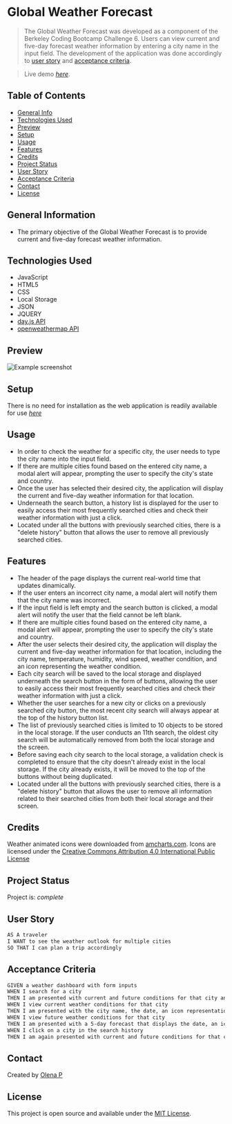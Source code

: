 # Global Weather Forecast
>The Global Weather Forecast was developed as a component of the Berkeley Coding Bootcamp Challenge 6. Users can view current and five-day forecast weather information by entering a city name in the input field. The development of the application was done accordingly to [user story](#user-story) and [acceptance criteria](#acceptance-criteria).

> Live demo [_here_](https://userolena.github.io/global-weather-forecast/).

## Table of Contents
* [General Info](#general-information)
* [Technologies Used](#technologies-used)
* [Preview](#preview)
* [Setup](#setup)
* [Usage](#usage)
* [Features](#features)
* [Credits](#credits)
* [Project Status](#project-status)
* [User Story](#user-story)
* [Acceptance Criteria](#acceptance-criteria)
* [Contact](#contact)
* [License](#license)


## General Information
- The primary objective of the Global Weather Forecast is to provide current and five-day forecast weather information.


## Technologies Used
- JavaScript
- HTML5
- CSS
- Local Storage
- JSON
- JQUERY
- [day.js API](https://day.js.org/en/)
- [openweathermap API](https://openweathermap.org/api)


## Preview
![Example screenshot](./assets/img/preview.gif)


## Setup
There is no need for installation as the web application is readily available for use [_here_](https://userolena.github.io/global-weather-forecast/)


## Usage
- In order to check the weather for a specific city, the user needs to type the city name into the input field.
- If there are multiple cities found based on the entered city name, a modal alert will appear, prompting the user to specify the city's state and country.
- Once the user has selected their desired city, the application will display the current and five-day weather information for that location.
- Underneath the search button, a history list is displayed for the user to easily access their most frequently searched cities and check their weather information with just a click.
- Located under all the buttons with previously searched cities, there is a "delete history" button that allows the user to remove all previously searched cities.


## Features
- The header of the page displays the current real-world time that updates dinamically.
- If the user enters an incorrect city name, a modal alert will notify them that the city name was incorrect.
- If the input field is left empty and the search button is clicked, a modal alert will notify the user that the field cannot be left blank.
- If there are multiple cities found based on the entered city name, a modal alert will appear, prompting the user to specify the city's state and country.
- After the user selects their desired city, the application will display the current and five-day weather information for that location, including the city name, temperature, humidity, wind speed, weather condition, and an icon representing the weather condition.
- Each city search will be saved to the local storage and displayed underneath the search button in the form of buttons, allowing the user to easily access their most frequently searched cities and check their weather information with just a click.
- Whether the user searches for a new city or clicks on a previously searched city button, the most recent city search will always appear at the top of the history button list.
- The list of previously searched cities is limited to 10 objects to be stored in the local storage. If the user conducts an 11th search, the oldest city search will be automatically removed from both the local storage and the screen.
- Before saving each city search to the local storage, a validation check is completed to ensure that the city doesn't already exist in the local storage. If the city already exists, it will be moved to the top of the buttons without being duplicated.
- Located under all the buttons with previously searched cities, there is a "delete history" button that allows the user to remove all information related to their searched cities from both their local storage and their screen.


## Credits
Weather animated icons were downloaded from [amcharts.com](https://www.amcharts.com/free-animated-svg-weather-icons/). Icons are licensed under the [Creative Commons Attribution 4.0 International Public License](https://creativecommons.org/licenses/by/4.0/legalcode)


## Project Status
Project is: _complete_ 


## User Story

```md
AS A traveler
I WANT to see the weather outlook for multiple cities
SO THAT I can plan a trip accordingly
```


## Acceptance Criteria

```md
GIVEN a weather dashboard with form inputs
WHEN I search for a city
THEN I am presented with current and future conditions for that city and that city is added to the search history
WHEN I view current weather conditions for that city
THEN I am presented with the city name, the date, an icon representation of weather conditions, the temperature, the humidity, and the the wind speed
WHEN I view future weather conditions for that city
THEN I am presented with a 5-day forecast that displays the date, an icon representation of weather conditions, the temperature, the wind speed, and the humidity
WHEN I click on a city in the search history
THEN I am again presented with current and future conditions for that city
```


## Contact
Created by [Olena P](https://github.com/UserOlena) 


## License
This project is open source and available under the [MIT License](./LICENSE).
